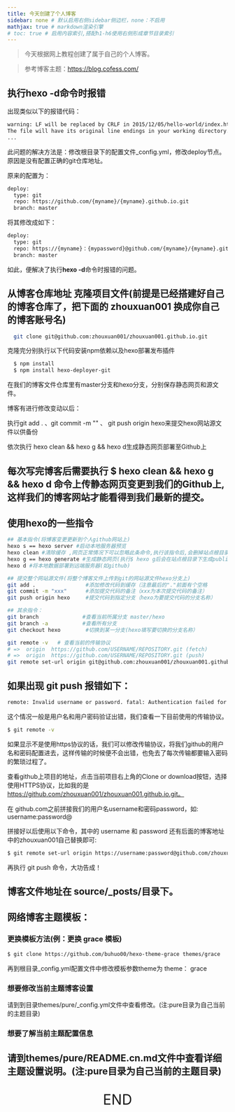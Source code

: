 ```yaml
---
title: 今天创建了个人博客
sidebar: none # 默认启用右侧sidebar侧边栏，none：不启用
mathjax: true # markdown渲染引擎
# toc: true # 启用内容索引,搭配h1-h6使用右侧形成章节目录索引
---
```

 > 今天根据网上教程创建了属于自己的个人博客。

 > 参考博客主题：https://blog.cofess.com/

## 执行**hexo -d**命令时报错

出现类似以下的报错代码：

``` bash
warning: LF will be replaced by CRLF in 2015/12/05/hello-world/index.html.
The file will have its original line endings in your working directory.
...
```

此问题的解决方法是：修改根目录下的配置文件_config.yml，修改deploy节点。原因是没有配置正确的git仓库地址。

原来的配置为：

``` bash
deploy:
  type: git
  repo: https://github.com/{myname}/{myname}.github.io.git
  branch: master
```

将其修改成如下：  

``` bash
deploy:
  type: git
  repo: https://{myname}：{mypassword}@github.com/{myname}/{myname}.github.io.git
  branch: master
```

如此，便解决了执行**hexo -d**命令时报错的问题。

## 从博客仓库地址 克隆项目文件(前提是已经搭建好自己的博客仓库了，把下面的 zhouxuan001 换成你自己的博客账号名)
``` bash
  git clone git@github.com:zhouxuan001/zhouxuan001.github.io.git
```

克隆完分别执行以下代码安装npm依赖以及hexo部署发布插件
``` bash
  $ npm install
  $ npm install hexo-deployer-git
```

  在我们的博客文件仓库里有master分支和hexo分支，分别保存静态网页和源文件。

  博客有进行修改变动以后：
  
  执行git add .  、git commit -m "" 、 git push origin hexo来提交hexo网站源文件以供备份

  依次执行 hexo clean && hexo g && hexo d生成静态网页部署至Github上

## 每次写完博客后需要执行 $ hexo clean && hexo g && hexo d 命令上传静态网页变更到我们的Github上,这样我们的博客网站才能看得到我们最新的提交。

<!--        hexo clean && hexo g && hexo s       -->

## 使用hexo的一些指令
``` bash
## 基本指令(将博客变更更新到个人github网站上)
hexo s == hexo server #启动本地服务器预览
hexo clean #清除缓存 ,网页正常情况下可以忽略此条命令,执行该指令后,会删掉站点根目录下的public文件夹,通过hexo g重新生成
hexo g == hexo generate #生成静态网页(执行$ hexo g后会在站点根目录下生成public文件夹,hexo会将source目录下面的.md后缀的文件编译为.html后缀的文件,存放在/blog/public/路径下)
hexo d #将本地数据部署到远端服务器(如github)

## 提交整个网站源文件(将整个博客文件上传到git的网站源文件hexo分支上)
git add .                #添加修改代码到缓存（注意最后的"."前面有个空格
git commit -m "xxx"      #添加提交代码的备注（xxx为本次提交代码的备注）
git push origin hexo     #提交代码到指定分支（hexo为要提交代码的分支名称）

## 其余指令：
git branch              #查看当前所属分支 master/hexo
git branch -a           #查看所有分支
git checkout hexo        #切换到某一分支(hexo填写要切换的分支名称）

git remote -v   # 查看当前的传输协议
# =>  origin  https://github.com/USERNAME/REPOSITORY.git (fetch)
# =>  origin  https://github.com/USERNAME/REPOSITORY.git (push)
git remote set-url origin git@github.com:zhouxuan001/zhouxuan001.github.io.git   # 修改 https 协议为 ssh 协议
```
## 如果出现 git push 报错如下：
``` bash
remote: Invalid username or password. fatal: Authentication failed for ...
```

这个情况一般是用户名和用户密码验证出错，我们查看一下目前使用的传输协议。 
``` bash
$ git remote -v
```
如果显示不是使用https协议的话，我们可以修改传输协议，将我们github的用户名和密码配置进去，这样传输的时候便不会出错，也免去了每次传输都要输入密码的繁琐过程了。

查看github上项目的地址，点击当前项目右上角的Clone or download按钮，选择使用HTTPS协议，比如我的是 https://github.com/zhouxuan001/zhouxuan001.github.io.git。

在 github.com之前拼接我们的用户名username和密码password，如:  username:password@ 

拼接好以后使用以下命令，其中的 username 和 password 还有后面的博客地址中的zhouxuan001自己替换即可:
``` bash
$ git remote set-url origin https://username:password@github.com/zhouxuan001/zhouxuan001.github.io.git/
```
再执行 git push 命令，大功告成！

## 博客文件地址在 source/_posts/目录下。

## 网络博客主题模板：

### 更换模板方法(例：更换 grace 模板)

``` bash
$ git clone https://github.com/buhuo00/hexo-theme-grace themes/grace
```

再到根目录_config.yml配置文件中修改模板参数theme为  theme： grace

### 想要修改当前主题博客设置
请到到目录themes/pure/_config.yml文件中查看修改。(注:pure目录为自己当前的主题目录)

### 想要了解当前主题配置信息
请到themes/pure/README.cn.md文件中查看详细主题设置说明。(注:pure目录为自己当前的主题目录)
------------------

<p style="font-size: 2rem;text-align:center;">
	END
</p>
